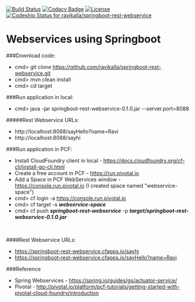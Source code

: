 [![Build Status](https://travis-ci.org/ravikalla/springboot-rest-webservice.svg?branch=master)](https://travis-ci.org/ravikalla/springboot-rest-webservice)
[![Codacy Badge](https://api.codacy.com/project/badge/Grade/ac38a5e5d954475980e46c279494be23)](https://www.codacy.com/app/ravikalla/springboot-rest-webservice?utm_source=github.com&utm_medium=referral&utm_content=ravikalla/springboot-rest-webservice&utm_campaign=Badge_Grade)
[![License](https://img.shields.io/badge/license-Apache%202-blue.svg)](https://www.apache.org/licenses/LICENSE-2.0)
[ ![Codeship Status for ravikalla/springboot-rest-webservice](https://app.codeship.com/projects/b1a01050-d7c9-0134-421a-5ea80f2ec735/status?branch=master)](https://app.codeship.com/projects/203126)
# Webservices using Springboot

###Download code:
 * cmd> git clone https://github.com/ravikalla/springboot-rest-webservice.git
 * cmd> mvn clean install
 * cmd> cd target

###Run application in local:
 * cmd> java -jar springboot-rest-webservice-0.1.0.jar --server.port=8088

#####Rest Webservice URLs:
 * http://localhost:8088/sayHello?name=Ravi
 * http://localhost:8088/sayhi
 
###Run application in PCF:
 * Install CloudFoundry client in local - https://docs.cloudfoundry.org/cf-cli/install-go-cli.html
 * Create a free account in PCF - https://run.pivotal.io
 * Add a Space in PCF WebServices window - https://console.run.pivotal.io (I created space named "webservice-space")
 * cmd> cf login -a https://console.run.pivotal.io
 * cmd> cf target -s <b><i>webservice-space</i></b>
 * cmd> cf push <b><i>springboot-rest-webservice</i></b> -p <b><i>target/springboot-rest-webservice-0.1.0.jar</i></b>
<br/>

####Rest Webservice URLs:
 * https://springboot-rest-webservice.cfapps.io/sayhi
 * https://springboot-rest-webservice.cfapps.io/sayHello?name=Ravi

###Reference
 * Spring Webservices - https://spring.io/guides/gs/actuator-service/
 * Pivotal - http://pivotal.io/platform/pcf-tutorials/getting-started-with-pivotal-cloud-foundry/introduction

